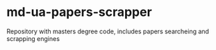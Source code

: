# md-ua-papers-scrapper
Repository with masters degree code, includes papers searcheing and scrapping engines
